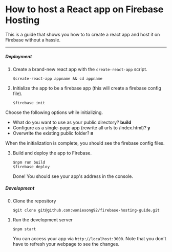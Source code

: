 # How to host a React app on Firebase Hosting

This is a guide that shows you how to to create a react app and host it on Firebase without a hassle.

----------------

##### Deployment

1. Create a brand-new react app with the `create-react-app` script.
   ```
   $create-react-app appname && cd appname
   ```

2. Initialize the app to be a firebase app (this will create a firebase config file).
   ```
   $firebase init
   ```

  Choose the following options while initializing.

  - What do you want to use as your public directory? **build**
  - Configure as a single-page app (rewrite all urls to /index.html)? **y**
  - Overwrite the existing public folder? **n**

  When the initialization is complete, you should see the firebase config files.
    
3. Build and deploy the app to Firebase.
   ```
   $npm run build
   $firebase deploy
   ```
   
   Done! You should see your app's address in the console.
   
   
##### Development

0. Clone the repository
   ```
   $git clone git@github.com:woniesong92/firebase-hosting-guide.git
   ```

1. Run the development server
   ```
   $npm start
   ```
   You can access your app via `http://localhost:3000`. Note that you don't have to refresh your webpage to see the changes.
